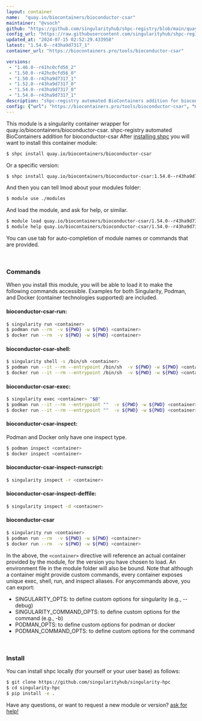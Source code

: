 ```yaml
---
layout: container
name:  "quay.io/biocontainers/bioconductor-csar"
maintainer: "@vsoch"
github: "https://github.com/singularityhub/shpc-registry/blob/main/quay.io/biocontainers/bioconductor-csar/container.yaml"
config_url: "https://raw.githubusercontent.com/singularityhub/shpc-registry/main/quay.io/biocontainers/bioconductor-csar/container.yaml"
updated_at: "2024-07-15 02:52:29.433958"
latest: "1.54.0--r43ha9d7317_1"
container_url: "https://biocontainers.pro/tools/bioconductor-csar"

versions:
 - "1.46.0--r41hc0cfd56_2"
 - "1.50.0--r42hc0cfd56_0"
 - "1.50.0--r42ha9d7317_1"
 - "1.52.0--r43ha9d7317_0"
 - "1.54.0--r43ha9d7317_0"
 - "1.54.0--r43ha9d7317_1"
description: "shpc-registry automated BioContainers addition for bioconductor-csar"
config: {"url": "https://biocontainers.pro/tools/bioconductor-csar", "maintainer": "@vsoch", "description": "shpc-registry automated BioContainers addition for bioconductor-csar", "latest": {"1.54.0--r43ha9d7317_1": "sha256:7e9efeb94ab9e10032e8b96fff3480437dd50bad7e363000aca2b147805f66f6"}, "tags": {"1.46.0--r41hc0cfd56_2": "sha256:48f7b04399c514fab7bb35ddd62affcefb8ed49b4c2194854eb0b5eb89bda879", "1.50.0--r42hc0cfd56_0": "sha256:852fa603953a9fa0552274f1b231a6d7d169449b6d95ced4614fdf67b83124db", "1.50.0--r42ha9d7317_1": "sha256:2bd2fe27e3db9e4776e6bbb13f4bf13285529f6642852c2b154b2cff195c071b", "1.52.0--r43ha9d7317_0": "sha256:5fbe295a8c85583c962a0a07168c24452f16daba19199d31e9c43b3a6af9068f", "1.54.0--r43ha9d7317_0": "sha256:4f6c5f65d7612e2f1c925aa145ec235475cabb48bd26d9734033e1323b6a9d9a", "1.54.0--r43ha9d7317_1": "sha256:7e9efeb94ab9e10032e8b96fff3480437dd50bad7e363000aca2b147805f66f6"}, "docker": "quay.io/biocontainers/bioconductor-csar"}
---
```


This module is a singularity container wrapper for quay.io/biocontainers/bioconductor-csar.
shpc-registry automated BioContainers addition for bioconductor-csar
After [installing shpc](#install) you will want to install this container module:


```bash
$ shpc install quay.io/biocontainers/bioconductor-csar
```

Or a specific version:

```bash
$ shpc install quay.io/biocontainers/bioconductor-csar:1.54.0--r43ha9d7317_1
```

And then you can tell lmod about your modules folder:

```bash
$ module use ./modules
```

And load the module, and ask for help, or similar.

```bash
$ module load quay.io/biocontainers/bioconductor-csar/1.54.0--r43ha9d7317_1
$ module help quay.io/biocontainers/bioconductor-csar/1.54.0--r43ha9d7317_1
```

You can use tab for auto-completion of module names or commands that are provided.

<br>

### Commands

When you install this module, you will be able to load it to make the following commands accessible.
Examples for both Singularity, Podman, and Docker (container technologies supported) are included.

#### bioconductor-csar-run:

```bash
$ singularity run <container>
$ podman run --rm  -v ${PWD} -w ${PWD} <container>
$ docker run --rm  -v ${PWD} -w ${PWD} <container>
```

#### bioconductor-csar-shell:

```bash
$ singularity shell -s /bin/sh <container>
$ podman run --it --rm --entrypoint /bin/sh  -v ${PWD} -w ${PWD} <container>
$ docker run --it --rm --entrypoint /bin/sh  -v ${PWD} -w ${PWD} <container>
```

#### bioconductor-csar-exec:

```bash
$ singularity exec <container> "$@"
$ podman run --it --rm --entrypoint ""  -v ${PWD} -w ${PWD} <container> "$@"
$ docker run --it --rm --entrypoint ""  -v ${PWD} -w ${PWD} <container> "$@"
```

#### bioconductor-csar-inspect:

Podman and Docker only have one inspect type.

```bash
$ podman inspect <container>
$ docker inspect <container>
```

#### bioconductor-csar-inspect-runscript:

```bash
$ singularity inspect -r <container>
```

#### bioconductor-csar-inspect-deffile:

```bash
$ singularity inspect -d <container>
```



#### bioconductor-csar

```bash
$ singularity run <container>
$ podman run --rm  -v ${PWD} -w ${PWD} <container>
$ docker run --rm  -v ${PWD} -w ${PWD} <container>
```


In the above, the `<container>` directive will reference an actual container provided
by the module, for the version you have chosen to load. An environment file in the
module folder will also be bound. Note that although a container
might provide custom commands, every container exposes unique exec, shell, run, and
inspect aliases. For anycommands above, you can export:

 - SINGULARITY_OPTS: to define custom options for singularity (e.g., --debug)
 - SINGULARITY_COMMAND_OPTS: to define custom options for the command (e.g., -b)
 - PODMAN_OPTS: to define custom options for podman or docker
 - PODMAN_COMMAND_OPTS: to define custom options for the command

<br>

### Install

You can install shpc locally (for yourself or your user base) as follows:

```bash
$ git clone https://github.com/singularityhub/singularity-hpc
$ cd singularity-hpc
$ pip install -e .
```

Have any questions, or want to request a new module or version? [ask for help!](https://github.com/singularityhub/singularity-hpc/issues)